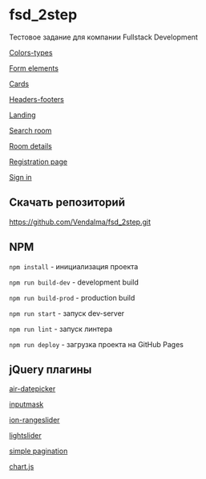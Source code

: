# fsd_2step

Тестовое задание для компании Fullstack Development

[Colors-types](https://vendalma.github.io/fsd_2step/pages/colors-types/colors-types.html)

[Form elements](https://vendalma.github.io/fsd_2step/pages/form-elements/form-elements.html)

[Cards](https://vendalma.github.io/fsd_2step/pages/cards/cards.html)

[Headers-footers](https://vendalma.github.io/fsd_2step/pages/headers-footers/headers-footers.html)

[Landing](https://vendalma.github.io/fsd_2step/pages/landing/landing.html)

[Search room](https://vendalma.github.io/fsd_2step/pages/search-room/search-room.html)

[Room details](https://vendalma.github.io/fsd_2step/pages/room-details/room-details.html)

[Registration page](https://vendalma.github.io/fsd_2step/pages/registration/registration.html)

[Sign in](https://vendalma.github.io/fsd_2step/pages/sign-in/sign-in.html)

## Скачать репозиторий

https://github.com/Vendalma/fsd_2step.git

## NPM

`npm install` - инициализация проекта

`npm run build-dev` - development build

`npm run build-prod` - production build

`npm run start` - запуск dev-server

`npm run lint` - запуск линтера

`npm run deploy` - загрузка проекта на GitHub Pages

## jQuery плагины

[air-datepicker](https://github.com/t1m0n/air-datepicker)

[inputmask](https://github.com/RobinHerbots/Inputmask)

[ion-rangeslider](https://github.com/IonDen/ion.rangeSlider)

[lightslider](https://github.com/sachinchoolur/lightslider)

[simple pagination](https://github.com/flaviusmatis/simplePagination.js)

[chart.js](https://github.com/chartjs/Chart.js)
